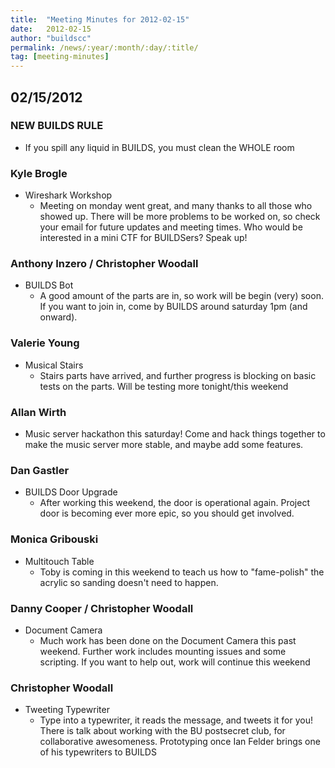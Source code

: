 ```yaml
---
title:  "Meeting Minutes for 2012-02-15"
date:   2012-02-15
author: "buildscc"
permalink: /news/:year/:month/:day/:title/
tag: [meeting-minutes]
---
```


## 02/15/2012

### NEW BUILDS RULE
- If you spill any liquid in BUILDS, you must clean the WHOLE room

### Kyle Brogle
- Wireshark Workshop
	- Meeting on monday went great, and many thanks to all those who showed up. There will be more problems to be worked on, so check your email for future updates and meeting times. Who would be interested in a mini CTF for BUILDSers? Speak up!

### Anthony Inzero / Christopher Woodall
- BUILDS Bot
	- A good amount of the parts are in, so work will be begin (very) soon. If you want to join in, come by BUILDS around saturday 1pm (and onward).

### Valerie Young
- Musical Stairs
	- Stairs parts have arrived, and further progress is blocking on basic tests on the parts. Will be testing more tonight/this weekend

### Allan Wirth
- Music server hackathon this saturday! Come and hack things together to make the music server more stable, and maybe add some features.

### Dan Gastler
- BUILDS Door Upgrade
	- After working this weekend, the door is operational again. Project door is becoming ever more epic, so you should get involved.

### Monica Gribouski
- Multitouch Table
	- Toby is coming in this weekend to teach us how to "fame-polish" the acrylic so sanding doesn't need to happen.

### Danny Cooper / Christopher Woodall
- Document Camera
	- Much work has been done on the Document Camera this past weekend. Further work includes mounting issues and some scripting. If you want to help out, work will continue this weekend

### Christopher Woodall
- Tweeting Typewriter
	- Type into a typewriter, it reads the message, and tweets it for you! There is talk about working with the BU postsecret club, for collaborative awesomeness. Prototyping once Ian Felder brings one of his typewriters to BUILDS